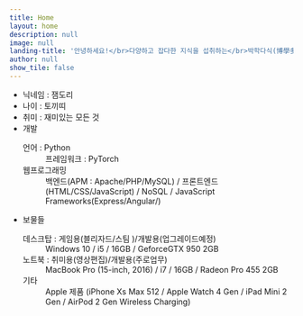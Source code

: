 ```yaml
---
title: Home
layout: home
description: null
image: null
landing-title: '안녕하세요!</br>다양하고 잡다한 지식을 섭취하는</br>박학다식(博學多食) 블로그입니다'
author: null
show_tile: false
---
```




<ul>
  <li>닉네임 : 잼도리</li>
  <li>나이 : 토끼띠</li>
  <li>취미 : 재미있는 모든 것</li>
  <li>개발
    <dl>
      <dt>언어 : Python</dt>
        <dd>프레임워크 : PyTorch</dd>
      <dt>웹프로그래밍 </dt>
        <dd>백엔드(APM : Apache/PHP/MySQL) / 프론트엔드(HTML/CSS/JavaScript) / NoSQL / JavaScript Frameworks(Express/Angular/)</dd>
    </dl>
  </li>
  <li>보물들
    <dl>
      <dt>데스크탑 : 게임용(블리자드/스팀 )/개발용(업그레이드예정)</dt>
        <dd>Windows 10 / i5 / 16GB / GeforceGTX 950 2GB</dd>
      <dt>노트북 : 취미용(영상편집)/개발용(주로업무)</dt>
        <dd>MacBook Pro (15-inch, 2016) / i7 / 16GB / Radeon Pro 455 2GB</dd>
      <dt>기타</dt>
        <dd>Apple 제품 (iPhone Xs Max 512 / Apple Watch 4 Gen / iPad Mini 2 Gen / AirPod 2 Gen Wireless Charging)</dd>
    </dl>
  </li>
</ul>
